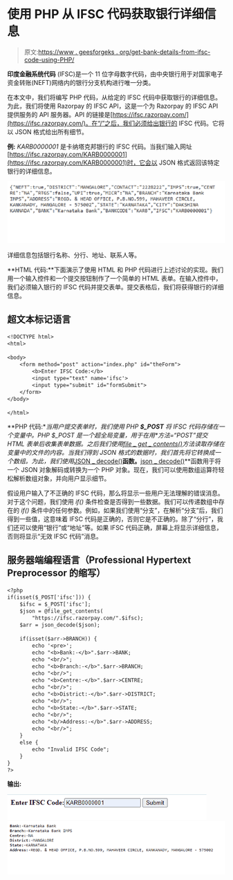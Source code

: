 # 使用 PHP 从 IFSC 代码获取银行详细信息

> 原文:[https://www . geesforgeks . org/get-bank-details-from-ifsc-code-using-PHP/](https://www.geeksforgeeks.org/get-bank-details-from-ifsc-code-using-php/)

**印度金融系统代码** (IFSC)是一个 11 位字母数字代码，由中央银行用于对国家电子资金转账(NEFT)网络内的银行分支机构进行唯一分类。

在本文中，我们将编写 PHP 代码，从给定的 IFSC 代码中获取银行的详细信息。为此，我们将使用 Razorpay 的 IFSC API，这是一个为 Razorpay 的 IFSC API 提供服务的 API 服务器。API 的链接是[https://ifsc.razorpay.com/](https://ifsc.razorpay.com/)。在“/”之后，我们必须给出银行的 IFSC 代码。它将以 JSON 格式给出所有细节。

**例:** *KARB0000001* 是卡纳塔克邦银行的 IFSC 代码。当我们输入网址[https://ifsc.razorpay.com/KARB0000001](https://ifsc.razorpay.com/KARB0000001)时，它会以 JSON 格式返回该特定银行的详细信息。

![](img/870301b8c17df3e91d1c97488e721778.png)

详细信息包括银行名称、分行、地址、联系人等。

**HTML 代码:**下面演示了使用 HTML 和 PHP 代码进行上述讨论的实现。我们用一个输入控件和一个提交按钮制作了一个简单的 HTML 表单。在输入控件中，我们必须输入银行的 IFSC 代码并提交表单。提交表格后，我们将获得银行的详细信息。

## 超文本标记语言

```phphtml
<!DOCTYPE html>
<html>

<body>
    <form method="post" action="index.php" id="theForm">
        <b>Enter IFSC Code:</b>
        <input type="text" name='ifsc'>
        <input type="submit" id="formSubmit">
    </form>
</body>

</html>
```

**PHP 代码:**当用户提交表单时，我们使用 PHP **$_POST** 将 IFSC 代码存储在一个变量中。PHP $_POST 是一个超全局变量，用于在用*方法=“POST”*提交 HTML 表单后收集表单数据。之后我们使用*[file _ get _ contents()](https://www.geeksforgeeks.org/php-file_get_contents-function/)*方法读取存储在变量中的文件的内容。当我们得到 JSON 格式的数据时，我们首先将它转换成一个数组。为此，我们使用**[JSON _ decode()](https://www.geeksforgeeks.org/php-json_decode-function/)**函数。**[json _ decode()](https://www.geeksforgeeks.org/php-json_decode-function/)**函数用于将一个 JSON 对象解码或转换为一个 PHP 对象。现在，我们可以使用数组运算符轻松解析数组对象，并向用户显示细节。

假设用户输入了不正确的 IFSC 代码，那么将显示一些用户无法理解的错误消息。对于这个问题，我们使用 *if()* 条件检查是否得到一些数据。我们可以传递数组中存在的 *if()* 条件中的任何参数。例如，如果我们使用“分支”，在解析“分支”后，我们得到一些值，这意味着 IFSC 代码是正确的，否则它是不正确的。除了“分行”，我们还可以使用“银行”或“地址”等。如果 IFSC 代码正确，屏幕上将显示详细信息，否则将显示“无效 IFSC 代码”消息。

## 服务器端编程语言（Professional Hypertext Preprocessor 的缩写）

```phphtml
<?php
if(isset($_POST['ifsc'])) {
    $ifsc = $_POST['ifsc'];
    $json = @file_get_contents(
        "https://ifsc.razorpay.com/".$ifsc);
    $arr = json_decode($json);

    if(isset($arr->BRANCH)) {
        echo '<pre>';
        echo "<b>Bank:-</b>".$arr->BANK;
        echo "<br/>";
        echo "<b>Branch:-</b>".$arr->BRANCH;
        echo "<br/>";
        echo "<b>Centre:-</b>".$arr->CENTRE;
        echo "<br/>";
        echo "<b>District:-</b>".$arr->DISTRICT;
        echo "<br/>";
        echo "<b>State:-</b>".$arr->STATE;
        echo "<br/>";
        echo "<b/>Address:-</b>".$arr->ADDRESS;
        echo "<br/>";
    }
    else {
        echo "Invalid IFSC Code";
    }
}
?>
```

**输出:**

![](img/c40172212e87e5ecfbe63d1c3153677c.png)
![](img/48f76189e1101dcf3e3bbfb41ac2d21e.png)